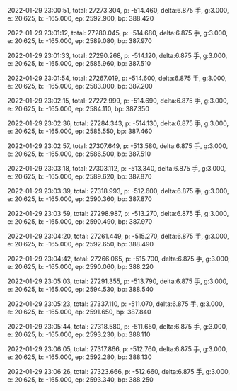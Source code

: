 2022-01-29 23:00:51, total: 27273.304, p: -514.460, delta:6.875 手, g:3.000, e: 20.625, b: -165.000, ep: 2592.900, bp: 388.420

2022-01-29 23:01:12, total: 27280.045, p: -514.680, delta:6.875 手, g:3.000, e: 20.625, b: -165.000, ep: 2589.080, bp: 387.970

2022-01-29 23:01:33, total: 27290.268, p: -514.120, delta:6.875 手, g:3.000, e: 20.625, b: -165.000, ep: 2585.960, bp: 387.510

2022-01-29 23:01:54, total: 27267.019, p: -514.600, delta:6.875 手, g:3.000, e: 20.625, b: -165.000, ep: 2583.000, bp: 387.200

2022-01-29 23:02:15, total: 27272.999, p: -514.690, delta:6.875 手, g:3.000, e: 20.625, b: -165.000, ep: 2584.110, bp: 387.350

2022-01-29 23:02:36, total: 27284.343, p: -514.130, delta:6.875 手, g:3.000, e: 20.625, b: -165.000, ep: 2585.550, bp: 387.460

2022-01-29 23:02:57, total: 27307.649, p: -513.580, delta:6.875 手, g:3.000, e: 20.625, b: -165.000, ep: 2586.500, bp: 387.510

2022-01-29 23:03:18, total: 27303.112, p: -513.340, delta:6.875 手, g:3.000, e: 20.625, b: -165.000, ep: 2589.620, bp: 387.870

2022-01-29 23:03:39, total: 27318.993, p: -512.600, delta:6.875 手, g:3.000, e: 20.625, b: -165.000, ep: 2590.360, bp: 387.870

2022-01-29 23:03:59, total: 27298.987, p: -513.270, delta:6.875 手, g:3.000, e: 20.625, b: -165.000, ep: 2590.490, bp: 387.970

2022-01-29 23:04:20, total: 27261.449, p: -515.270, delta:6.875 手, g:3.000, e: 20.625, b: -165.000, ep: 2592.650, bp: 388.490

2022-01-29 23:04:42, total: 27266.065, p: -515.700, delta:6.875 手, g:3.000, e: 20.625, b: -165.000, ep: 2590.060, bp: 388.220

2022-01-29 23:05:03, total: 27291.355, p: -513.790, delta:6.875 手, g:3.000, e: 20.625, b: -165.000, ep: 2594.530, bp: 388.540

2022-01-29 23:05:23, total: 27337.110, p: -511.070, delta:6.875 手, g:3.000, e: 20.625, b: -165.000, ep: 2591.650, bp: 387.840

2022-01-29 23:05:44, total: 27318.580, p: -511.650, delta:6.875 手, g:3.000, e: 20.625, b: -165.000, ep: 2593.230, bp: 388.110

2022-01-29 23:06:05, total: 27317.866, p: -512.760, delta:6.875 手, g:3.000, e: 20.625, b: -165.000, ep: 2592.280, bp: 388.130

2022-01-29 23:06:26, total: 27323.666, p: -512.660, delta:6.875 手, g:3.000, e: 20.625, b: -165.000, ep: 2593.340, bp: 388.250
